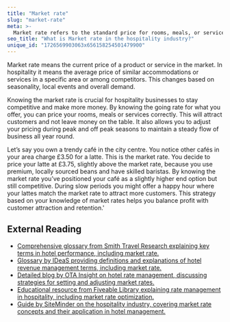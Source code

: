 ```yaml
---
title: "Market rate"
slug: "market-rate"
meta: >-
  Market rate refers to the standard price for rooms, meals, or services in hotels, restaurants, cafes, and bars based on current demand and competition.
seo_title: "What is Market rate in the hospitality industry?"
unique_id: "1726569903063x656158254501479900"
---
```


Market rate means the current price of a product or service in the market. In hospitality it means the average price of similar accommodations or services in a specific area or among competitors. This changes based on seasonality, local events and overall demand.

Knowing the market rate is crucial for hospitality businesses to stay competitive and make more money. By knowing the going rate for what you offer, you can price your rooms, meals or services correctly. This will attract customers and not leave money on the table. It also allows you to adjust your pricing during peak and off peak seasons to maintain a steady flow of business all year round.

Let’s say you own a trendy café in the city centre. You notice other cafés in your area charge £3.50 for a latte. This is the market rate. You decide to price your latte at £3.75, slightly above the market rate, because you use premium, locally sourced beans and have skilled baristas. By knowing the market rate you’ve positioned your café as a slightly higher end option but still competitive. During slow periods you might offer a happy hour where your lattes match the market rate to attract more customers. This strategy based on your knowledge of market rates helps you balance profit with customer attraction and retention.'

## External Reading

- [Comprehensive glossary from Smith Travel Research explaining key terms in hotel performance, including market rate.](https://str.com/data-insights/resources/glossary)
- [Glossary by IDeaS providing definitions and explanations of hotel revenue management terms, including market rate.](https://ideas.com/tools-resources/hotel-glossary-terms/)
- [Detailed blog by OTA Insight on hotel rate management, discussing strategies for setting and adjusting market rates.](https://www.mylighthouse.com/resources/blog/hotel-rate-management)
- [Educational resource from Fiveable Library explaining rate management in hospitality, including market rate optimization.](https://library.fiveable.me/key-terms/hospitality-management/rate-management)
- [Guide by SiteMinder on the hospitality industry, covering market rate concepts and their application in hotel management.](https://www.siteminder.com/r/hospitality-industry/)